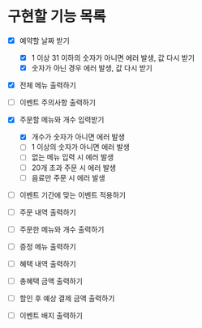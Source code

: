 # 구현할 기능 목록

- [x] 예약할 날짜 받기

  - [x] 1 이상 31 이하의 숫자가 아니면 에러 발생, 값 다시 받기
  - [x] 숫자가 아닌 경우 에러 발생, 값 다시 받기

- [x] 전체 메뉴 출력하기
- [ ] 이벤트 주의사항 출력하기

- [x] 주문할 메뉴와 개수 입력받기

  - [x] 개수가 숫자가 아니면 에러 발생
  - [ ] 1 이상의 숫자가 아니면 에러 발생
  - [ ] 없는 메뉴 입력 시 에러 발생
  - [ ] 20개 초과 주문 시 에러 발생
  - [ ] 음료만 주문 시 에러 발생

- [ ] 이벤트 기간에 맞는 이벤트 적용하기
- [ ] 주문 내역 출력하기
- [ ] 주문한 메뉴와 개수 출력하기
- [ ] 증정 메뉴 출력하기
- [ ] 혜택 내역 출력하기
- [ ] 총혜택 금액 출력하기
- [ ] 할인 후 예상 결제 금액 출력하기
- [ ] 이벤트 배지 출력하기
